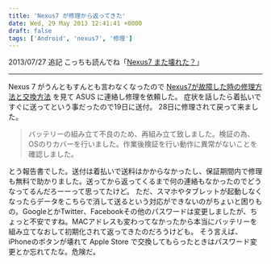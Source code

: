 ```yaml
---
title: 'Nexus7 が修理から返ってきた'
date: Wed, 29 May 2013 12:41:41 +0000
draft: false
tags: ['Android', 'nexus7', '修理']
---
```


2013/07/27 追記 こっちも読んでね「[Nexus7 また壊れた？](/2013/07/nexus7-power-trouble/)」

* * *

Nexus 7 がうんともすんとも言わなくなったので [Nexus7が故障した時の修理方法と交換方法](http://otasukemori.blogspot.jp/2013/02/nexus7.html) を見て ASUS に連絡し修理を依頼した。 症状を話したら着払いですぐに送ってという事だったので19日に送付。 28日に修理されて戻って来ました。

> バッテリーの組み立て不良のため、再組み立て致しました。検証の為、OSのりカバーを行いました。作業後検証を行い動作に異常がないことを確認しました。

とう報告書でした。送付は着払いで送料はかからなかったし、保証期間内で修理も無料で助かりました。送ってから返ってくるまで何の連絡もなかったのでどうなってるんだろーーって思ってたけど。 ただ、スマホやタブレットが起動しなくなったらデータをこちらで消して送るという対応ができないのがちょいと困りもの。GoogleとかTwitter、Facebookその他のパスワードは変更しましたが、ちょっと不安ですね。MACアドレスも変わってなかったから本当にバッテリーを組み立てなおして初期化されて返ってきたのだろうけども。 そう言えば、iPhoneのボタンが壊れて Apple Store で交換してもらったときはパスワード変更とか忘れてたな。危険だ。
